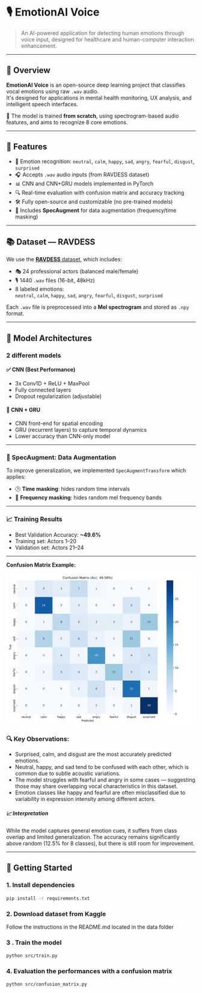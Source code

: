 # 🎙️ EmotionAI Voice

> An AI-powered application for detecting human emotions through voice input, designed for healthcare and human-computer interaction enhancement.

---

## 📌 Overview

**EmotionAI Voice** is an open-source deep learning project that classifies vocal emotions using raw `.wav` audio.  
It's designed for applications in mental health monitoring, UX analysis, and intelligent speech interfaces.

🔬 The model is trained **from scratch**, using spectrogram-based audio features, and aims to recognize 8 core emotions.

---

## 🎯 Features

- 🧠 Emotion recognition: `neutral`, `calm`, `happy`, `sad`, `angry`, `fearful`, `disgust`, `surprised`
- 🎧 Accepts `.wav` audio inputs (from RAVDESS dataset)
- 📊 CNN and CNN+GRU models implemented in PyTorch
- 🔍 Real-time evaluation with confusion matrix and accuracy tracking
- 🛠️ Fully open-source and customizable (no pre-trained models)
- 🧪 Includes **SpecAugment** for data augmentation (frequency/time masking)

---

## 📚 Dataset — RAVDESS

We use the [**RAVDESS** dataset](https://zenodo.org/record/1188976), which includes:

- 🎭 24 professional actors (balanced male/female)
- 🎙️ 1440 `.wav` files (16-bit, 48kHz)
- 8 labeled emotions:  
  `neutral`, `calm`, `happy`, `sad`, `angry`, `fearful`, `disgust`, `surprised`

Each `.wav` file is preprocessed into a **Mel spectrogram** and stored as `.npy` format.

---

## 🧠 Model Architectures

### 2 different models
#### ✅ CNN (Best Performance)
- 3x Conv1D + ReLU + MaxPool
- Fully connected layers
- Dropout regularization (adjustable)

#### 🔁 CNN + GRU
- CNN front-end for spatial encoding
- GRU (recurrent layers) to capture temporal dynamics
- Lower accuracy than CNN-only model

---

### 🧪 SpecAugment: Data Augmentation

To improve generalization, we implemented `SpecAugmentTransform` which applies:

- 🕒 **Time masking**: hides random time intervals
- 📡 **Frequency masking**: hides random mel frequency bands

---

### 📈 Training Results

- Best Validation Accuracy: **~49.6%**
- Training set: Actors 1–20
- Validation set: Actors 21–24

---

**Confusion Matrix Example:**

<img src="figures/confusion_matrix.png" alt="ConfusionMatrix" width="700">

### 🔍 Key Observations:
- Surprised, calm, and disgust are the most accurately predicted emotions.
- Neutral, happy, and sad tend to be confused with each other, which is common due to subtle acoustic variations.
- The model struggles with fearful and angry in some cases — suggesting those may share overlapping vocal characteristics in this dataset.
- Emotion classes like happy and fearful are often misclassified due to variability in expression intensity among different actors.

##### 📈 Interpretation
While the model captures general emotion cues, it suffers from class overlap and limited generalization. The accuracy remains significantly above random (12.5% for 8 classes), but there is still room for improvement.

---

## 🚀 Getting Started

### 1. Install dependencies

```bash
pip install -r requirements.txt
```

### 2. Download dataset from Kaggle

Follow the instructions in the README.md located in the data folder

### 3 . Train the model

```bash
python src/train.py
```

### 4.  Evaluation the performances with a confusion matrix

```bash
python src/confusion_matrix.py
```


